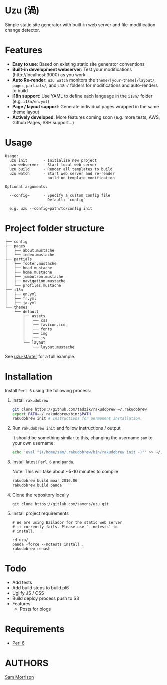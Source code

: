 Uzu (渦)
===

Simple static site generator with built-in web server and file-modification change detector.

Features
========
* **Easy to use**: Based on existing static site generator conventions
* **Built-in development webserver**: Test your modifications (http://localhost:3000) as you work
* **Auto Re-render**: `uzu watch` monitors the `theme/[your-theme]/layout/`, `pages`, `partials/`, and `i18n/` folders for modifications and auto-renders to build
* **i18n support**: Use YAML to define each language in the `i18n/` folder (e.g. `i18n/en.yml`)
* **Page / layout support**: Generate individual pages wrapped in the same theme layout
* **Actively developed**: More features coming soon (e.g. more tests, AWS, Github Pages, SSH support...)

Usage
=====

```
Usage:
  uzu init       - Initialize new project
  uzu webserver  - Start local web server
  uzu build      - Render all templates to build
  uzu watch      - Start web server and re-render
                   build on template modification

Optional arguments:
  
  --config=      - Specify a custom config file
                   Default: `config`

  e.g. uzu --config=path/to/config init
```

Project folder structure
========================
```
├── config
├── pages
│   ├── about.mustache
│   └── index.mustache
├── partials
│   ├── footer.mustache
│   ├── head.mustache
│   ├── home.mustache
│   ├── jumbotron.mustache
│   ├── navigation.mustache
│   └── profiles.mustache
├── i18n
│   ├── en.yml
│   ├── fr.yml
│   ├── ja.yml
└── themes
    └── default
        ├── assets
        │   ├── css
        │   ├── favicon.ico
        │   ├── fonts
        │   ├── img
        │   ├── js
        └── layout
            └── layout.mustache
```

See [uzu-starter](https://gitlab.com/samcns/uzu-starter) for a full example.

Installation
============

Install `Perl 6` using the following process:

1. Install `rakudobrew`

    ```bash
    git clone https://github.com/tadzik/rakudobrew ~/.rakudobrew
    export PATH=~/.rakudobrew/bin:$PATH
    rakudobrew init # Instructions for permanent installation.
    ```

2. Run `rakudobrew init` and follow instructions / output

    It should be something similar to this, changing the username `sam` to your own username:

    ```bash
    echo 'eval "$(/home/sam/.rakudobrew/bin/rakudobrew init -)"' >> ~/.profile
    ```

3. Install latest `Perl 6` and `panda`. 

    Note: This will take about ~5-10 minutes to compile

    ```bash
    rakudobrew build moar 2016.06
    rakudobrew build panda
    ```

4. Clone the repository locally 

    ```
    git clone https://gitlab.com/samcns/uzu.git
    ```

5. Install project requirements

    ```
    # We are using Bailador for the static web server
    # it currently fails. Please use `--notests` to 
    # install.

    cd uzu/
    panda -force --notests install .
    rakudobrew rehash
    ```

Todo
====

* Add tests
* Add build steps to build.pl6
* Uglify JS / CSS
* Build deploy process push to S3
* Features
  * Posts for blogs

Requirements
============

* [Perl 6](http://perl6.org/)

AUTHORS
=======

[Sam Morrison](@samcns)
